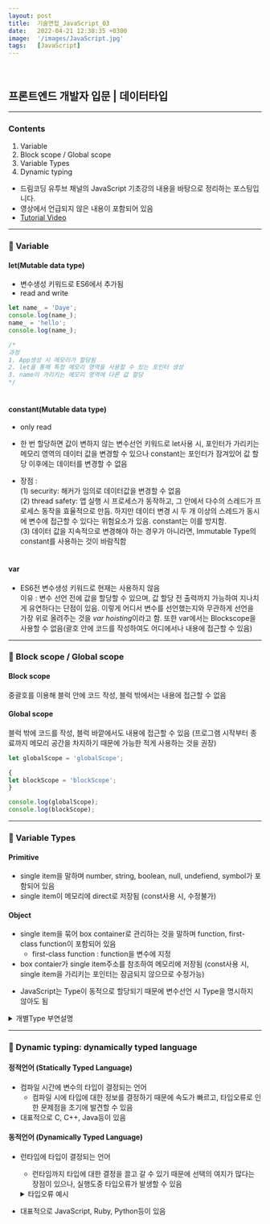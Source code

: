 ```yaml
---
layout: post
title:  기술면접_JavaScript_03
date:   2022-04-21 12:38:35 +0300
image:  '/images/JavaScript.jpg'
tags:   [JavaScript]
---
```

<br/>

## 프론트엔드 개발자 입문 | 데이터타입<br/>

___

### Contents <br/>
1. Variable<br/>
2. Block scope / Global scope<br/>
3. Variable Types<br/>
4. Dynamic typing<br/>


* 드림코딩 유투브 채널의 JavaScript 기초강의 내용을 바탕으로 정리하는 포스팅입니다. <br/>
* 영상에서 언급되지 않은 내용이 포함되어 있음<br/>
* [Tutorial Video](https://www.youtube.com/watch?v=OCCpGh4ujb8&list=PLv2d7VI9OotTVOL4QmPfvJWPJvkmv6h-2&index=3)<br/>

___

### :bell: Variable<br/>
#### let(Mutable data type) <br/>
  - 변수생성 키워드로 ES6에서 추가됨<br/>
  - read and write<br/>

```javascript
let name_ = 'Daye';
console.log(name_);
name_ = 'hello'; 
console.log(name_);

/*
과정
1. App생성 시 메모리가 할당됨
2. let을 통해 특정 메모리 영역을 사용할 수 있는 포인터 생성
3. name이 가리키는 메모리 영역에 다른 값 할당 
*/
```

#### <br/>constant(Mutable data type)<br/>
  - only read
  - 한 번 할당하면 값이 변하지 않는 변수선언 키워드로 let사용 시, 포인터가 가리키는 메모리 영역의 데이터 값을 변경할 수 있으나 constant는 포인터가 잠겨있어 값 할당 이후에는 데이터를 변경할 수 없음 <br/>

  - 장점 : <br/>
    (1) security: 해커가 임의로 데이터값을 변경할 수 없음<br/>
    (2) thread safety: 앱 실행 시 프로세스가 동작하고, 그 안에서 다수의 스레드가 프로세스 동작을 효율적으로 만듬. 하지만 데이터 변경 시 두 개 이상의 스레드가 동시에 변수에 접근할 수 있다는 위험요소가 있음. constant는 이를 방지함.<br/>
    (3) 데이터 값을 지속적으로 변경해야 하는 경우가 아니라면, Immutable Type의 constant를 사용하는 것이 바람직함<br/>

#### <br/>var<br/>
  - ES6전 변수생성 키워드로 현재는 사용하지 않음<br/>
    이유 : 변수 선언 전에 값을 할당할 수 있으며, 값 할당 전 출력까지 가능하여 지나치게 유연하다는 단점이 있음. 이렇게 어디서 변수를 선언했는지와 무관하게 선언을 가장 위로 올려주는 것을 *var hoisting*이라고 함. 또한 var에서는 Blockscope을 사용할 수 없음(괄호 안에 코드를 작성하여도 어디에서나 내용에 접근할 수 있음) <br/>

___

### :bell: Block scope / Global scope<br/>
#### Block scope 
  중괄호를 이용해 블럭 안에 코드 작성, 블럭 밖에서는 내용에 접근할 수 없음<br/>
#### Global scope
  블럭 밖에 코드를 작성, 블럭 바깥에서도 내용에 접근할 수 있음 (프로그램 시작부터 종료까지 메모리 공간을 차지하기 때문에 가능한 적게 사용하는 것을 권장)<br/>

```javascript
let globalScope = 'globalScope';

{
let blockScope = 'blockScope'; 
}

console.log(globalScope);
console.log(blockScope);
```
___

### :bell: Variable Types <br/>
#### Primitive<br/>
  - single item을 말하며 number, string, boolean, null, undefiend, symbol가 포함되어 있음<br/>
  - single item이 메모리에 direct로 저장됨 (const사용 시, 수정불가)
  
#### Object<br/>
  - single item을 묶어 box container로 관리하는 것을 말하며 function, first-class function이 포함되어 있음<br/>
    * first-class function : function을 변수에 지정<br/>
  - box contaier가 single item주소를 참조하여 메모리에 저장됨 (const사용 시, single item을 가리키는 포인터는 잠금되지 않으므로 수정가능)

* JavaScript는 Type이 동적으로 할당되기 때문에 변수선언 시 Type을 명시하지 않아도 됨<br/>

<details>
<summary>개별Type 부연설명</summary>
<div markdown="1">

```javascript
// 1. number
/*
JavaScript 숫자범위 : (-2**53) ~ 2**53
BigInt : 숫자범위를 넘어가는 경우 끝에 n을 붙여 확장(일부 부라우저 지원)
*/


// 2. string
const name_ = 'Daye'
console.log('Hello ' + name_) 
console.log(`Hello ${name_}`) 
/*
template literals :
`${}`사용 시, 다수의 string과 변수를 함께 작성할 때에 매번 +로 이어붙이는 번거로움을 줄일 수 있음 
*/


// 3. boolean
/*
false : 0, null(Empty상태), undefined(값이 지정되지 않은상태), Nan
true : any other value
*/


// 4. symbol (create unique identifiers for objects)
const symbol1 = Symbol('id');
const symbol2 = Symbol('id');

const gSymbol1 = Symbol.for('id');
const gSymbol2 = Symbol.for('id');
/*
Symbol('id'); : symbol1, symbol2에 서로다른 고유식별자 생성
Symbol.for('id'); : gSymbol1, gSymbol2에 동일한 고유식별자 생성
출력 : symbol1.description과 같이 description을 추가하여 string변환 후 출력해야 함
*/


```
</div>
</details>

___

### :bell: Dynamic typing: dynamically typed language<br/>

#### 정적언어 (Statically Typed Language)<br/>
- 컴파일 시간에 변수의 타입이 결정되는 언어<br/>
  * 컴파일 시에 타입에 대한 정보를 결정하기 때문에 속도가 빠르고, 타입오류로 인한 문제점을 초기에 발견할 수 있음<br/>
- 대표적으로 C, C++, Java등이 있음<br/>

#### 동적언어 (Dynamically Typed Language)<br/>
- 런타임에 타입이 결정되는 언어 <br/>
  * 런타임까지 타입에 대한 결정을 끌고 갈 수 있기 때문에 선택의 여지가 많다는 장점이 있으나, 실행도중 타입오류가 발생할 수 있음<br/>
  <details>
  <summary>타입오류 예시</summary>
  <div markdown="1">

  ```javascript
  //동적언어는 개인이 프로토타입을 빠르게 만들기에는 적절하나, 다수의 개발자가 규모있는 프로젝트를 진행할 때에 아래와 같은 오류가 발생할 수 있음

  let text = 'hello';
  console.log(text.charAt(0));
  text = 1;
  console.log(text.charAt(0));

  /*
  과정 :
  1. 개발자1이 text변수에 hello값을 넣음
  2. 개발자1이 text변수의 첫 번째 문자index를 출력함 
  3. 오류가 발생하지 않음
  4. 개발자2가 text변수에 숫자 1을 넣음
  5. 개발자3이 text변수명을 보고 string이라고 예상 후 첫 번째 문자index를 출력함
  6. 오류발생

  해결책 : TypeScript(JavaScript위에 Type이 올려진 언어)
  */
  ```
  </div>
  </details>

- 대표적으로 JavaScript, Ruby, Python등이 있음<br/>

